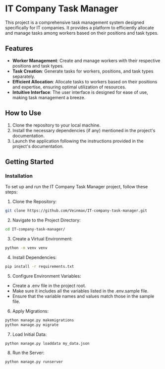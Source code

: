 # IT Company Task Manager

This project is a comprehensive task management system designed specifically for IT companies. It provides a platform to efficiently allocate and manage tasks among workers based on their positions and task types.

## Features

- **Worker Management**: Create and manage workers with their respective positions and task types.
- **Task Creation**: Generate tasks for workers, positions, and task types separately.
- **Efficient Allocation**: Allocate tasks to workers based on their positions and expertise, ensuring optimal utilization of resources.
- **Intuitive Interface**: The user interface is designed for ease of use, making task management a breeze.

## How to Use

1. Clone the repository to your local machine.
2. Install the necessary dependencies (if any) mentioned in the project's documentation.
3. Launch the application following the instructions provided in the project's documentation.

## Getting Started
### Installation
To set up and run the IT Company Task Manager project, follow these steps:
1. Clone the Repository:
```bash
git clone https://github.com/Veinmax/IT-company-task-manager.git
```

2. Navigate to the Project Directory:
```bash
cd IT-company-task-manager/
```

3. Create a Virtual Environment:
```bash
python -m venv venv
```

4. Install Dependencies:
```bash
pip install -r requirements.txt
```

5. Configure Environment Variables:
- Create a .env file in the project root.
- Make sure it includes all the variables listed in the .env.sample file.
- Ensure that the variable names and values match those in the sample file.

6. Apply Migrations:
```bash
python manage.py makemigrations
python manage.py migrate
```

7. Load Initial Data:
```bash
python manage.py loaddata my_data.json
```

8. Run the Server:
```bash
python manage.py runserver
```
